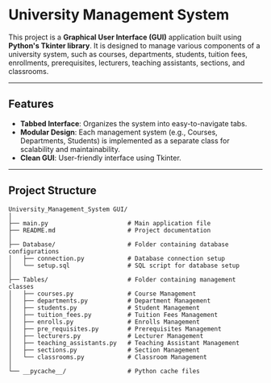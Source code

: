 # University Management System

This project is a **Graphical User Interface (GUI)** application built using **Python's Tkinter library**. It is designed to manage various components of a university system, such as courses, departments, students, tuition fees, enrollments, prerequisites, lecturers, teaching assistants, sections, and classrooms.

---

## **Features**
- **Tabbed Interface**: Organizes the system into easy-to-navigate tabs.
- **Modular Design**: Each management system (e.g., Courses, Departments, Students) is implemented as a separate class for scalability and maintainability.
- **Clean GUI**: User-friendly interface using Tkinter.

---

## **Project Structure**
```
University_Management_System GUI/
│
├── main.py                      # Main application file
├── README.md                    # Project documentation
│
├── Database/                    # Folder containing database configurations
│   ├── connection.py            # Database connection setup
│   └── setup.sql                # SQL script for database setup
│
├── Tables/                      # Folder containing management classes
│   ├── courses.py               # Course Management
│   ├── departments.py           # Department Management
│   ├── students.py              # Student Management
│   ├── tuition_fees.py          # Tuition Fees Management
│   ├── enrolls.py               # Enrolls Management
│   ├── pre_requisites.py        # Prerequisites Management
│   ├── lecturers.py             # Lecturer Management
│   ├── teaching_assistants.py   # Teaching Assistant Management
│   ├── sections.py              # Section Management
│   └── classrooms.py            # Classroom Management
│
└── __pycache__/                 # Python cache files
```
